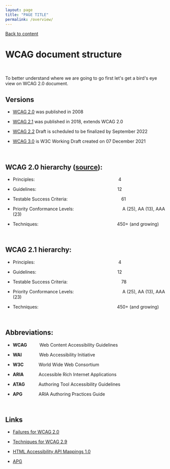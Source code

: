 ```yaml
---
layout: page
title: "PAGE TITLE"
permalink: /overview/
---
```

<link rel="stylesheet" href="/assets/css/style.css?v=07f9abc06ad55cffb2433692575c223659db012e" media="screen"><link rel="stylesheet" href="/css/style.css">
<a class="back-link" href="https://shoshiko.github.io">Back to content</a>
   
<div class="inner" markdown="1">

# WCAG document structure

&nbsp; 

To better understand where we are going to go first let's  get a bird's eye view on WCAG 2.0 document.

## Versions

- [WCAG 2.0](https://www.w3.org/TR/WCAG20/) was published in 2008

- [WCAG 2.1](https://www.w3.org/TR/WCAG21/) was published in 2018, extends WCAG 2.0

- [WCAG 2.2](https://www.w3.org/TR/WCAG22/) Draft is scheduled to be finalized by September 2022

- [WCAG 3.0](https://www.w3.org/TR/wcag-3.0/) is W3C Working Draft created on 07 December 2021

&nbsp; 

## WCAG 2.0 hierarchy ([source](https://www.audioeye.com/post/web-content-accessibility-guidelines/)):

* Principles: &nbsp; &nbsp; &nbsp; &nbsp; &nbsp; &nbsp; &nbsp; &nbsp; &nbsp; &nbsp; &nbsp; &nbsp; &nbsp; &nbsp; &nbsp; &nbsp; &nbsp; &nbsp; &nbsp; &nbsp; &nbsp; &nbsp; &nbsp; &nbsp; &nbsp; &nbsp; &nbsp; &nbsp;&nbsp; &nbsp; &nbsp; &nbsp; &nbsp; &nbsp;4
  
* Guidelines: &nbsp; &nbsp; &nbsp; &nbsp; &nbsp; &nbsp; &nbsp; &nbsp; &nbsp; &nbsp; &nbsp; &nbsp; &nbsp; &nbsp; &nbsp; &nbsp; &nbsp; &nbsp; &nbsp; &nbsp; &nbsp; &nbsp; &nbsp; &nbsp; &nbsp; &nbsp; &nbsp; &nbsp; &nbsp; &nbsp; &nbsp; &nbsp; 12
  
* Testable Success Criteria:&nbsp; &nbsp; &nbsp; &nbsp; &nbsp; &nbsp; &nbsp; &nbsp; &nbsp; &nbsp;&nbsp;&nbsp;&nbsp;&nbsp;&nbsp;&nbsp;&nbsp;&nbsp;&nbsp;&nbsp;&nbsp;&nbsp;&nbsp;&nbsp;&nbsp;&nbsp;&nbsp;&nbsp;&nbsp;&nbsp;&nbsp;&nbsp;&nbsp;&nbsp;61
  
* Priority Conformance Levels:&nbsp; &nbsp; &nbsp; &nbsp;&nbsp;&nbsp;&nbsp;&nbsp;&nbsp;&nbsp;&nbsp;&nbsp;&nbsp;&nbsp;&nbsp;&nbsp;&nbsp;&nbsp;&nbsp;&nbsp;&nbsp;&nbsp;&nbsp;&nbsp;&nbsp;&nbsp;&nbsp;&nbsp;&nbsp;&nbsp;&nbsp;&nbsp;&nbsp;&nbsp;&nbsp;&nbsp;A (25), AA (13), AAA (23)
  
* Techniques: &nbsp; &nbsp; &nbsp; &nbsp; &nbsp; &nbsp; &nbsp; &nbsp; &nbsp; &nbsp; &nbsp; &nbsp; &nbsp; &nbsp; &nbsp; &nbsp; &nbsp; &nbsp; &nbsp; &nbsp; &nbsp; &nbsp; &nbsp; &nbsp; &nbsp; &nbsp; &nbsp; &nbsp; &nbsp; &nbsp; &nbsp;  450+ (and growing)
  
&nbsp; 

## WCAG 2.1 hierarchy:

* Principles: &nbsp; &nbsp; &nbsp; &nbsp; &nbsp; &nbsp; &nbsp; &nbsp; &nbsp; &nbsp; &nbsp; &nbsp; &nbsp; &nbsp; &nbsp; &nbsp; &nbsp; &nbsp; &nbsp; &nbsp; &nbsp; &nbsp; &nbsp; &nbsp; &nbsp; &nbsp; &nbsp; &nbsp;&nbsp; &nbsp; &nbsp; &nbsp; &nbsp; &nbsp;4
  
* Guidelines: &nbsp; &nbsp; &nbsp; &nbsp; &nbsp; &nbsp; &nbsp; &nbsp; &nbsp; &nbsp; &nbsp; &nbsp; &nbsp; &nbsp; &nbsp; &nbsp; &nbsp; &nbsp; &nbsp; &nbsp; &nbsp; &nbsp; &nbsp; &nbsp; &nbsp; &nbsp; &nbsp; &nbsp; &nbsp; &nbsp; &nbsp; &nbsp; 12
  
* Testable Success Criteria:&nbsp; &nbsp; &nbsp; &nbsp; &nbsp; &nbsp; &nbsp; &nbsp; &nbsp;&nbsp;&nbsp;&nbsp;&nbsp;&nbsp;&nbsp;&nbsp;&nbsp;&nbsp;&nbsp;&nbsp;&nbsp;&nbsp;&nbsp;&nbsp;&nbsp;&nbsp;&nbsp;&nbsp;&nbsp;&nbsp;&nbsp;&nbsp;&nbsp;&nbsp; 78
  
* Priority Conformance Levels:&nbsp; &nbsp; &nbsp; &nbsp;&nbsp;&nbsp;&nbsp;&nbsp;&nbsp;&nbsp;&nbsp;&nbsp;&nbsp;&nbsp;&nbsp;&nbsp;&nbsp;&nbsp;&nbsp;&nbsp;&nbsp;&nbsp;&nbsp;&nbsp;&nbsp;&nbsp;&nbsp;&nbsp;&nbsp;&nbsp;&nbsp;&nbsp;&nbsp;&nbsp;&nbsp;&nbsp;A (25), AA (13), AAA (23)
  
* Techniques: &nbsp; &nbsp; &nbsp; &nbsp; &nbsp; &nbsp; &nbsp; &nbsp; &nbsp; &nbsp; &nbsp; &nbsp; &nbsp; &nbsp; &nbsp; &nbsp; &nbsp; &nbsp; &nbsp; &nbsp; &nbsp; &nbsp; &nbsp; &nbsp; &nbsp; &nbsp; &nbsp; &nbsp; &nbsp; &nbsp; &nbsp;  450+ (and growing)
  
&nbsp; 

## Abbreviations:

- **WCAG** &nbsp; &nbsp; &nbsp;&nbsp;&nbsp;&nbsp;&nbsp;Web Content Accessibility Guidelines

- **WAI**&nbsp; &nbsp; &nbsp; &nbsp; &nbsp; &nbsp; &nbsp; Web Accessibility Initiative

- **W3C**&nbsp; &nbsp; &nbsp; &nbsp; &nbsp; &nbsp; World Wide Web Consortium

- **ARIA** &nbsp; &nbsp; &nbsp; &nbsp; &nbsp; &nbsp;Accessible Rich Internet Applications

- **ATAG** &nbsp; &nbsp; &nbsp; &nbsp; &nbsp;&nbsp;Authoring Tool Accessibility Guidelines

- **APG**&nbsp; &nbsp; &nbsp; &nbsp; &nbsp; &nbsp;&nbsp; ARIA Authoring Practices Guide

&nbsp; 

## Links

- [Failures for WCAG 2.0](https://www.w3.org/TR/WCAG20-TECHS/failures)

- [Techniques for WCAG 2.9](https://www.w3.org/TR/WCAG20-TECHS/)

- [HTML Accessibility API Mappings 1.0](https://www.w3.org/TR/html-aam-1.0/#accessible-name-and-description-computation)

- [APG](https://www.w3.org/WAI/ARIA/apg/practices/landmark-regions/)

</div>
